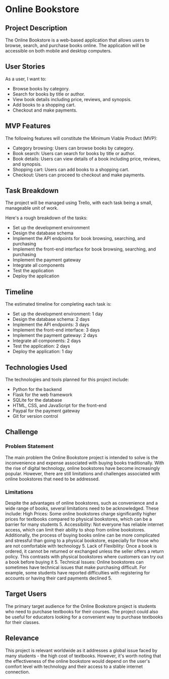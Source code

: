 # Online Bookstore

## Project Description

The Online Bookstore is a web-based application that allows users to browse, search, and purchase books online. The application will be accessible on both mobile and desktop computers.

## User Stories

As a user, I want to:

- Browse books by category.
- Search for books by title or author.
- View book details including price, reviews, and synopsis.
- Add books to a shopping cart.
- Checkout and make payments.

## MVP Features

The following features will constitute the Minimum Viable Product (MVP):

- Category browsing: Users can browse books by category.
- Book search: Users can search for books by title or author.
- Book details: Users can view details of a book including price, reviews, and synopsis.
- Shopping cart: Users can add books to a shopping cart.
- Checkout: Users can proceed to checkout and make payments.

## Task Breakdown

The project will be managed using Trello, with each task being a small, manageable unit of work.

Here's a rough breakdown of the tasks:

- Set up the development environment
- Design the database schema
- Implement the API endpoints for book browsing, searching, and purchasing
- Implement the front-end interface for book browsing, searching, and purchasing
- Implement the payment gateway
- Integrate all components
- Test the application
- Deploy the application

## Timeline

The estimated timeline for completing each task is:

- Set up the development environment: 1 day
- Design the database schema: 2 days
- Implement the API endpoints: 3 days
- Implement the front-end interface: 3 days
- Implement the payment gateway: 2 days
- Integrate all components: 2 days
- Test the application: 2 days
- Deploy the application: 1 day

## Technologies Used

The technologies and tools planned for this project include:

- Python for the backend
- Flask for the web framework
- SQLite for the database
- HTML, CSS, and JavaScript for the front-end
- Paypal for the payment gateway
- Git for version control

## Challenge

### Problem Statement

The main problem the Online Bookstore project is intended to solve is the inconvenience and expense associated with buying books traditionally. With the rise of digital technology, online bookstores have become increasingly popular. However, there are still limitations and challenges associated with online bookstores that need to be addressed.

### Limitations

Despite the advantages of online bookstores, such as convenience and a wide range of books, several limitations need to be acknowledged. These include:
High Prices: Some online bookstores charge significantly higher prices for textbooks compared to physical bookstores, which can be a barrier for many students 5.
Accessibility: Not everyone has reliable internet access, which can limit their ability to shop from online bookstores. Additionally, the process of buying books online can be more complicated and stressful than going to a physical bookstore, especially for those who are not comfortable with technology 5.
Lack of Flexibility: Once a book is ordered, it cannot be returned or exchanged unless the seller offers a return policy. This contrasts with physical bookstores where customers can try out a book before buying it 5.
Technical Issues: Online bookstores can sometimes have technical issues that make purchasing difficult. For example, some students have reported difficulties with registering for accounts or having their card payments declined 5.

## Target Users

The primary target audience for the Online Bookstore project is students who need to purchase textbooks for their courses. The project could also be useful for educators looking for a convenient way to purchase textbooks for their classes.

## Relevance

This project is relevant worldwide as it addresses a global issue faced by many students - the high cost of textbooks. However, it's worth noting that the effectiveness of the online bookstore would depend on the user's comfort level with technology and their access to a stable internet connection.
